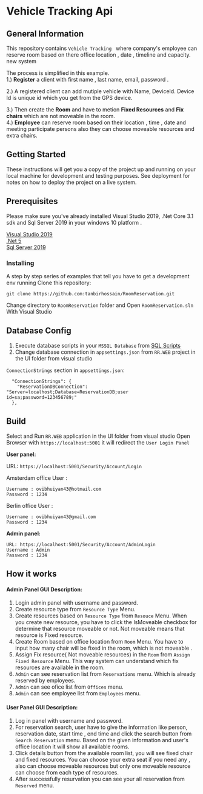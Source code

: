 # Vehicle Tracking Api

## General Information

This repository contains `Vehicle Tracking `  where company's employee can reserve room based on there office location , date , timeline and capacity. new system

The process is simplified in this example.  
1.) **Register** a client with first name , last name, email, password .

2.) A registered client can add mutiple vehicle with Name, DeviceId.
Device Id is unique id which you get from the GPS device.


3.) Then create the **Room** and have to metion **Fixed Resources** and **Fix chairs** which are not moveable in the room.  
4.) **Employee** can reserve room based on their location , time , date and meeting participate persons also they can choose moveable resources and extra chairs.

## Getting Started

These instructions will get you a copy of the project up and running on your local machine for development and testing purposes. See deployment for notes on how to deploy the project on a live system.

## Prerequisites

Please make sure you've already installed Visual Studio 2019, .Net Core 3.1 sdk and Sql Server 2019 in your windows 10 platform .

[Visual Studio 2019](https://visualstudio.microsoft.com/downloads/)  
[.Net 5](https://dotnet.microsoft.com/download/dotnet-core/3.1)  
[Sql Server 2019](https://www.microsoft.com/en-us/sql-server/sql-server-downloads)

### Installing

A step by step series of examples that tell you have to get a development env running
Clone this repository:

```
git clone https://github.com:tanbirhossain/RoomReservation.git
```

Change directory to `RoomReservation` folder and Open `RoomReservation.sln` With Visual Studio

## Database Config

1. Execute database scripts in your `MSSQL Database` from [SQL Scripts](/Utils/Scripts/script.sql)
2. Change database connection in `appsettings.json` from `RR.WEB` project in the UI folder from visual studio

`ConnectionStrings` section in `appsettings.json`:

```
  "ConnectionStrings": {
    "ReservationDBConnection": "Server=localhost;Database=ReservationDB;user id=sa;password=123456789;"
  },

```

## Build

Select and Run `RR.WEB` application in the UI folder from visual studio
Open Browser with `https://localhost:5001` it will redirect the `User Login Panel`

**User panel:**

URL: `https://localhost:5001/Security/Account/Login`

Amsterdam office User :

```
Username : ovibhuiyan43@hotmail.com
Password : 1234
```

Berlin office User :

```
Username : ovibhuiyan43@gmail.com
Password : 1234
```

**Admin panel:**

```
URL: https://localhost:5001/Security/Account/AdminLogin
Username : Admin
Password : 1234
```

## How it works

#### Admin Panel GUI Description:

1. Login admin panel with username and password.
2. Create resource type from `Resource Type` Menu.
3. Create resources based on `Resource Type` from `Resouce` Menu. When you create new resource, you have to click the IsMoveable checkbox for determine that resource moveable or not. Not moveable means that resource is Fixed resource.
4. Create Room based on office location from `Room` Menu. You have to input how many chair will be fixed in the room, which is not moveable .
5. Assign Fix resource( Not moveable resources) in the `Room` from `Assign Fixed Resource` Menu. This way system can understand which fix resources are available in the room.
6. `Admin` can see reservation list from `Reservations` menu. Which is already reserved by employees.
7. `Admin` can see ofice list from `Offices` menu.
8. `Admin` can see employee list from `Employees` menu.

#### User Panel GUI Description:

1. Log in panel with username and password.
2. For reservation search, user have to give the information like person, reservation date, start time , end time and click the search button from `Search Reservation` menu.
   Based on the given information and user's office location it will show all available rooms.
3. Click details button from the available room list, you will see fixed chair and fixed resources.
   You can choose your extra seat if you need any , also can choose moveable resources but only one moveable resource can choose from each type of resources.
4. After successfully resurvation you can see your all reservation from `Reserved` menu.
